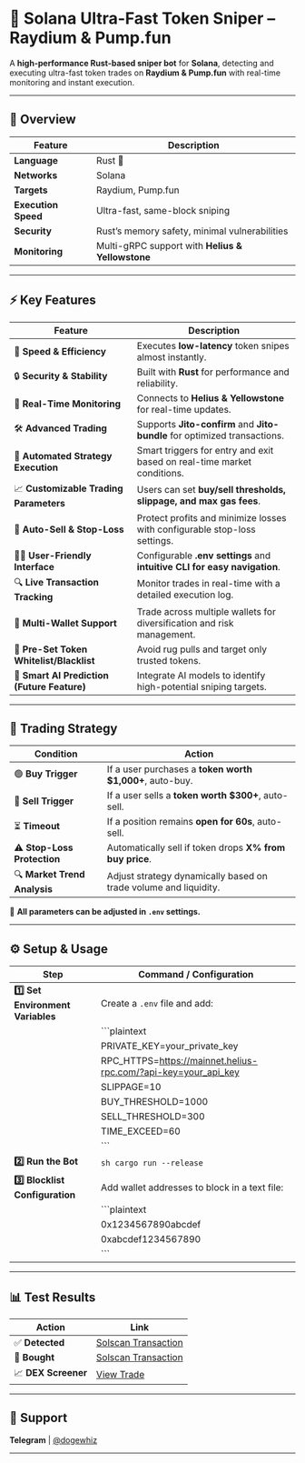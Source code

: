 # 🚀 Solana Ultra-Fast Token Sniper – Raydium & Pump.fun  

A **high-performance Rust-based sniper bot** for **Solana**, detecting and executing ultra-fast token trades on **Raydium & Pump.fun** with real-time monitoring and instant execution.  

---

## 📌 Overview  

| Feature | Description |
|---------|------------|
| **Language** | Rust 🦀 |
| **Networks** | Solana |
| **Targets** | Raydium, Pump.fun |
| **Execution Speed** | Ultra-fast, same-block sniping |
| **Security** | Rust’s memory safety, minimal vulnerabilities |
| **Monitoring** | Multi-gRPC support with **Helius & Yellowstone** |

---

## ⚡ Key Features  

| Feature | Description |
|---------|------------|
| 🚀 **Speed & Efficiency** | Executes **low-latency** token snipes almost instantly. |
| 🔒 **Security & Stability** | Built with **Rust** for performance and reliability. |
| 📡 **Real-Time Monitoring** | Connects to **Helius & Yellowstone** for real-time updates. |
| 🛠 **Advanced Trading** | Supports **Jito-confirm** and **Jito-bundle** for optimized transactions. |
| 🤖 **Automated Strategy Execution** | Smart triggers for entry and exit based on real-time market conditions. |
| 📈 **Customizable Trading Parameters** | Users can set **buy/sell thresholds, slippage, and max gas fees**. |
| 🔄 **Auto-Sell & Stop-Loss** | Protect profits and minimize losses with configurable stop-loss settings. |
| 👩‍💻 **User-Friendly Interface** | Configurable **.env settings** and **intuitive CLI for easy navigation**. |
| 🔍 **Live Transaction Tracking** | Monitor trades in real-time with a detailed execution log. |
| 🏦 **Multi-Wallet Support** | Trade across multiple wallets for diversification and risk management. |
| 🛒 **Pre-Set Token Whitelist/Blacklist** | Avoid rug pulls and target only trusted tokens. |
| 🎯 **Smart AI Prediction (Future Feature)** | Integrate AI models to identify high-potential sniping targets. |


---


## 🎯 Trading Strategy  

| Condition | Action |
|-----------|--------|
| 🟢 **Buy Trigger** | If a user purchases a **token worth $1,000+**, auto-buy. |
| 🔴 **Sell Trigger** | If a user sells a **token worth $300+**, auto-sell. |
| ⏳ **Timeout** | If a position remains **open for 60s**, auto-sell. |
| ⚠ **Stop-Loss Protection** | Automatically sell if token drops **X% from buy price**. |
| 🔍 **Market Trend Analysis** | Adjust strategy dynamically based on trade volume and liquidity. |

🔧 **All parameters can be adjusted in `.env` settings.**

---

## ⚙️ Setup & Usage  

| Step | Command / Configuration |
|------|-------------------------|
| **1️⃣ Set Environment Variables** | Create a `.env` file and add: |
| | ```plaintext |
| | PRIVATE_KEY=your_private_key |
| | RPC_HTTPS=https://mainnet.helius-rpc.com/?api-key=your_api_key |
| | SLIPPAGE=10 |
| | BUY_THRESHOLD=1000 |
| | SELL_THRESHOLD=300 |
| | TIME_EXCEED=60 |
| | ``` |
| **2️⃣ Run the Bot** | ```sh cargo run --release ``` |
| **3️⃣ Blocklist Configuration** | Add wallet addresses to block in a text file: |
| | ```plaintext |
| | 0x1234567890abcdef |
| | 0xabcdef1234567890 |
| | ``` |

---


## 📊 Test Results  

| Action | Link |
|--------|------|
| ✅ **Detected** | [Solscan Transaction](https://solscan.io/tx/5o7ajnZ9CRf7FBYEvydu8vapJJDWtKCvRFiTUBmbeu2FmmDhAQQy3c9YFFhpTucr2SZcrf2aUsDanEVjYgwN9kBc) |
| 🛒 **Bought** | [Solscan Transaction](https://solscan.io/tx/3vgim3MwJsdtahXqfW2DrzTAWpVQ8EUTed2cjzHuqxSfUpfp72mgzZhiVosWaCUHdqJTDHpQaYh5xN7rkHGmzqWv) |
| 📈 **DEX Screener** | [View Trade](https://dexscreener.com/solana/A1zZXCq2DmqwVD4fLDzmgQ3ceY6LQnMBVokejqnHpump) |

---


## 💬 Support  
**Telegram** | [@dogewhiz](https://t.me/dogewhiz) 


---

